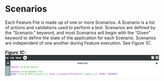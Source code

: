 # Scenarios

Each Feature File is made up of one or more Scenarios. A Scenario is a list of actions and validations used to perform a test. Scenarios are defined by the “Scenario:” keyword, and most Scenarios will begin with the “Given” keyword to define the state of the application for each Scenario. Scenarios are independent of one another during Feature execution. See *Figure 1C*.

***Figure 1C:***
![](figure1c.jpg)